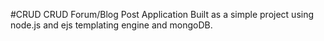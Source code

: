 #CRUD
CRUD Forum/Blog Post Application
Built as a simple project using node.js and ejs templating engine and mongoDB.
